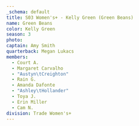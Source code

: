 ```yaml
---
_schema: default
title: S03 Women's+ - Kelly Green (Green Beans)
name: Green Beans
color: Kelly Green
season: 3
photo:
captain: Amy Smith
quarterback: Megan Lukacs
members:
  - Court A.
  - Margaret Carvalho
  - "Austyn\tCreighton"
  - Rain G.
  - Amanda Dafonte
  - "Ashley\tHollander"
  - Toya J.
  - Erin Miller
  - Cam N.
division: Trade Women's+
---
```

